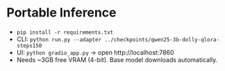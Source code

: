 # Portable Inference
- `pip install -r requirements.txt`
- CLI: `python run.py --adapter ../checkpoints/qwen25-3b-dolly-qlora-steps150`
- UI: `python gradio_app.py` → open http://localhost:7860
- Needs ~3GB free VRAM (4-bit). Base model downloads automatically.